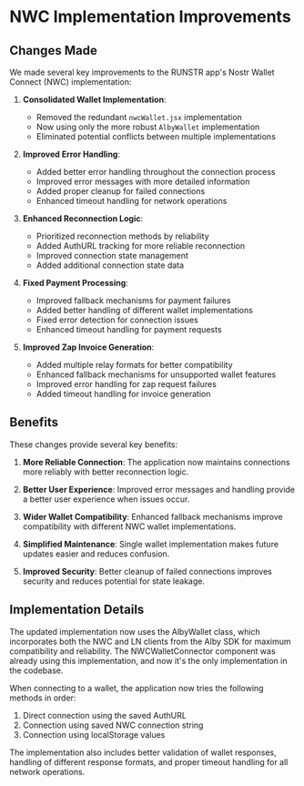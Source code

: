 # NWC Implementation Improvements

## Changes Made

We made several key improvements to the RUNSTR app's Nostr Wallet Connect (NWC) implementation:

1. **Consolidated Wallet Implementation**: 
   - Removed the redundant `nwcWallet.jsx` implementation
   - Now using only the more robust `AlbyWallet` implementation
   - Eliminated potential conflicts between multiple implementations

2. **Improved Error Handling**:
   - Added better error handling throughout the connection process
   - Improved error messages with more detailed information
   - Added proper cleanup for failed connections
   - Enhanced timeout handling for network operations

3. **Enhanced Reconnection Logic**:
   - Prioritized reconnection methods by reliability
   - Added AuthURL tracking for more reliable reconnection
   - Improved connection state management
   - Added additional connection state data

4. **Fixed Payment Processing**:
   - Improved fallback mechanisms for payment failures
   - Added better handling of different wallet implementations
   - Fixed error detection for connection issues
   - Enhanced timeout handling for payment requests

5. **Improved Zap Invoice Generation**:
   - Added multiple relay formats for better compatibility
   - Enhanced fallback mechanisms for unsupported wallet features
   - Improved error handling for zap request failures
   - Added timeout handling for invoice generation

## Benefits

These changes provide several key benefits:

1. **More Reliable Connection**: The application now maintains connections more reliably with better reconnection logic.

2. **Better User Experience**: Improved error messages and handling provide a better user experience when issues occur.

3. **Wider Wallet Compatibility**: Enhanced fallback mechanisms improve compatibility with different NWC wallet implementations.

4. **Simplified Maintenance**: Single wallet implementation makes future updates easier and reduces confusion.

5. **Improved Security**: Better cleanup of failed connections improves security and reduces potential for state leakage.

## Implementation Details

The updated implementation now uses the AlbyWallet class, which incorporates both the NWC and LN clients from the Alby SDK for maximum compatibility and reliability. The NWCWalletConnector component was already using this implementation, and now it's the only implementation in the codebase.

When connecting to a wallet, the application now tries the following methods in order:

1. Direct connection using the saved AuthURL
2. Connection using saved NWC connection string
3. Connection using localStorage values

The implementation also includes better validation of wallet responses, handling of different response formats, and proper timeout handling for all network operations. 